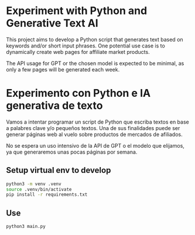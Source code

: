 # Experiment with Python and Generative Text AI

This project aims to develop a Python script that generates text based on keywords and/or short input phrases. One potential use case is to dynamically create web pages for affiliate market products.

The API usage for GPT or the chosen model is expected to be minimal, as only a few pages will be generated each week.

# Experimento con Python e IA generativa de texto

Vamos a intentar programar un script de Python que escriba textos en base a palabres clave y/o pequeños textos. Una de sus finalidades puede ser generar páginas web al vuelo sobre productos de mercados de afiliados.

No se espera un uso intensivo de la API de GPT o el modelo que elijamos, ya que generaremos unas pocas páginas por semana.

## Setup virtual env to develop
```bash
python3 -m venv .venv
source .venv/bin/activate
pip install -r requirements.txt
```

## Use
```bash
python3 main.py
```
